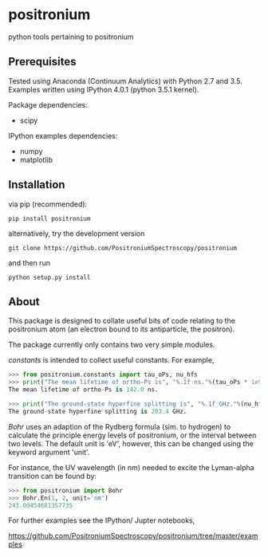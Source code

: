 # positronium
python tools pertaining to positronium

## Prerequisites

Tested using Anaconda (Continuum Analytics) with Python 2.7 and 3.5.  Examples written using IPython 4.0.1 (python 3.5.1 kernel).

Package dependencies:

* scipy

IPython examples dependencies:

* numpy
* matplotlib

## Installation

via pip (recommended):

```
pip install positronium
```

alternatively, try the development version

```
git clone https://github.com/PositroniumSpectroscopy/positronium
```

and then run

```
python setup.py install
```

## About

This package is designed to collate useful bits of code relating to the positronium atom
(an electron bound to its antiparticle, the positron).

The package currently only contains two very simple modules.

*constants* is intended to collect useful constants.  For example,

```python
>>> from positronium.constants import tau_oPs, nu_hfs
>>> print("The mean lifetime of ortho-Ps is", "%.1f ns."%(tau_oPs * 1e9))
The mean lifetime of ortho-Ps is 142.0 ns.

>>> print("The ground-state hyperfine splitting is", "%.1f GHz."%(nu_hfs * 1e-9))
The ground-state hyperfine splitting is 203.4 GHz.
```

*Bohr* uses an adaption of the Rydberg formula (sim. to hydrogen) to calculate the principle
energy levels of positronium, or the interval between two levels.  The default unit is 'eV',
however, this can be changed using the keyword argument 'unit'.

For instance, the UV wavelength (in nm) needed to excite the Lyman-alpha transition can be found by:

```python
>>> from positronium import Bohr
>>> Bohr.En(1, 2, unit='nm')
243.00454681357735
```

For further examples see the IPython/ Jupter notebooks,

https://github.com/PositroniumSpectroscopy/positronium/tree/master/examples
